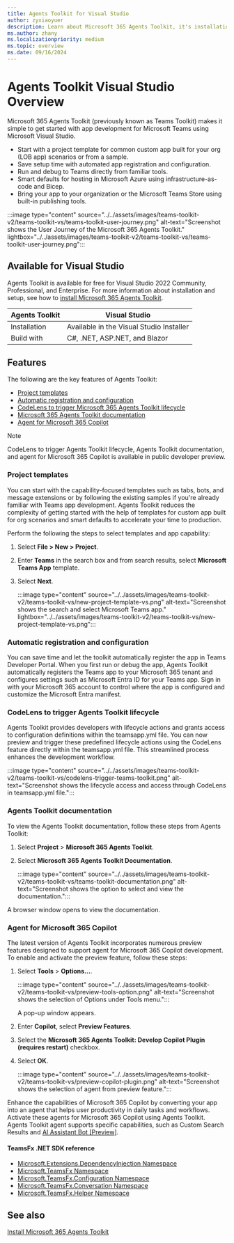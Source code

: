 ```yaml
---
title: Agents Toolkit for Visual Studio
author: zyxiaoyuer
description: Learn about Microsoft 365 Agents Toolkit, it's installation, navigation, and user journey. Agents Toolkit is available for Visual Studio.
ms.author: zhany
ms.localizationpriority: medium
ms.topic: overview
ms.date: 09/16/2024
---
```


# Agents Toolkit Visual Studio Overview

Microsoft 365 Agents Toolkit (previously known as Teams Toolkit) makes it simple to get started with app development for Microsoft Teams using Microsoft Visual Studio.

* Start with a project template for common custom app built for your org (LOB app) scenarios or from a sample.
* Save setup time with automated app registration and configuration.
* Run and debug to Teams directly from familiar tools.
* Smart defaults for hosting in Microsoft Azure using infrastructure-as-code and Bicep.
* Bring your app to your organization or the Microsoft Teams Store using built-in publishing tools.

:::image type="content" source="../../assets/images/teams-toolkit-v2/teams-toolkit-vs/teams-toolkit-user-journey.png" alt-text="Screenshot shows the User Journey of the Microsoft 365 Agents Toolkit." lightbox="../../assets/images/teams-toolkit-v2/teams-toolkit-vs/teams-toolkit-user-journey.png":::

## Available for Visual Studio

Agents Toolkit is available for free for Visual Studio 2022 Community, Professional, and Enterprise. For more information about installation and setup, see how to [install Microsoft 365 Agents Toolkit](./install-Teams-Toolkit-vs.md).

| Agents Toolkit | Visual Studio |
| - | ------------- |
| Installation | Available in the Visual Studio Installer |
| Build with | C#, .NET, ASP.NET, and Blazor |

## Features

The following are the key features of Agents Toolkit:

* [Project templates](#project-templates)
* [Automatic registration and configuration](#automatic-registration-and-configuration)
* [CodeLens to trigger Microsoft 365 Agents Toolkit lifecycle](#codelens-to-trigger-teams-toolkit-lifecycle)
* [Microsoft 365 Agents Toolkit documentation](#teams-toolkit-documentation)
* [Agent for Microsoft 365 Copilot](#agent-for-microsoft-365-copilot)

> [!NOTE]
> CodeLens to trigger Agents Toolkit lifecycle, Agents Toolkit documentation, and agent for Microsoft 365 Copilot is available in public developer preview.

### Project templates

You can start with the capability-focused templates such as tabs, bots, and message extensions or by following the existing samples if you're already familiar with Teams app development. Agents Toolkit reduces the complexity of getting started with the help of templates for custom app built for org scenarios and smart defaults to accelerate your time to production.

Perform the following the steps to select templates and app capability:

1. Select **File > New > Project**.

1. Enter **Teams** in the search box and from search results, select **Microsoft Teams App** template.

1. Select **Next**.

   :::image type="content" source="../../assets/images/teams-toolkit-v2/teams-toolkit-vs/new-project-template-vs.png" alt-text="Screenshot shows the search and select Microsoft Teams app." lightbox="../../assets/images/teams-toolkit-v2/teams-toolkit-vs/new-project-template-vs.png":::

### Automatic registration and configuration

You can save time and let the toolkit automatically register the app in Teams Developer Portal. When you first run or debug the app, Agents Toolkit automatically registers the Teams app to your Microsoft 365 tenant and configures settings such as Microsoft Entra ID for your Teams app. Sign in with your Microsoft 365 account to control where the app is configured and customize the Microsoft Entra manifest.

### CodeLens to trigger Agents Toolkit lifecycle

Agents Toolkit provides developers with lifecycle actions and grants access to configuration definitions within the teamsapp.yml file. You can now preview and trigger these predefined lifecycle actions using the CodeLens feature directly within the teamsapp.yml file. This streamlined process enhances the development workflow.

   :::image type="content" source="../../assets/images/teams-toolkit-v2/teams-toolkit-vs/codelens-trigger-teams-toolkit.png" alt-text="Screenshot shows the lifecycle access and access through CodeLens in teamsapp.yml file.":::

### Agents Toolkit documentation

To view the Agents Toolkit documentation, follow these steps from Agents Toolkit:

1. Select **Project** > **Microsoft 365 Agents Toolkit**.

1. Select **Microsoft 365 Agents Toolkit Documentation**.

   :::image type="content" source="../../assets/images/teams-toolkit-v2/teams-toolkit-vs/teams-toolkit-documentation.png" alt-text="Screenshot shows the option to select and view the documentation.":::

A browser window opens to view the documentation.

### Agent for Microsoft 365 Copilot

The latest version of Agents Toolkit incorporates numerous preview features designed to support agent for Microsoft 365 Copilot development. To enable and activate the preview feature, follow these steps:

1. Select **Tools** > **Options...**.

   :::image type="content" source="../../assets/images/teams-toolkit-v2/teams-toolkit-vs/preview-tools-option.png" alt-text="Screenshot shows the selection of Options under Tools menu.":::

    A pop-up window appears.

1. Enter **Copilot**, select **Preview Features**.

1. Select the **Microsoft 365 Agents Toolkit: Develop Copilot Plugin (requires restart)** checkbox.

1. Select **OK**.

   :::image type="content" source="../../assets/images/teams-toolkit-v2/teams-toolkit-vs/preview-copilot-plugin.png" alt-text="Screenshot shows the selection of agent from preview feature.":::

Enhance the capabilities of Microsoft 365 Copilot by converting your app into an agent that helps user productivity in daily tasks and workflows. Activate these agents for Microsoft 365 Copilot using Agents Toolkit. Agents Toolkit agent supports specific capabilities, such as Custom Search Results and [AI Assistant Bot [Preview]](/microsoft-365-copilot/extensibility/).

#### TeamsFx .NET SDK reference

* [Microsoft.Extensions.DependencyInjection Namespace](/../dotnet/api/Microsoft.Extensions.DependencyInjection)
* [Microsoft.TeamsFx Namespace](/../dotnet/api/Microsoft.TeamsFx)
* [Microsoft.TeamsFx.Configuration Namespace](/../dotnet/api/Microsoft.TeamsFx.Configuration)
* [Microsoft.TeamsFx.Conversation Namespace](/../dotnet/api/Microsoft.TeamsFx.Conversation)
* [Microsoft.TeamsFx.Helper Namespace](/../dotnet/api/Microsoft.TeamsFx.Helper)

## See also

[Install Microsoft 365 Agents Toolkit](install-Teams-Toolkit-vs.md)
